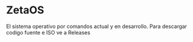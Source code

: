 # ZetaOS
El sistema operativo por comandos actual y en desarrollo.
Para descargar codigo fuente e ISO ve a Releases
